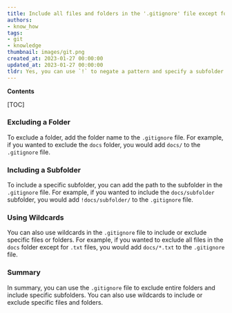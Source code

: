 ```yaml
---
title: Include all files and folders in the '.gitignore' file except for a specific subfolder
authors:
- know_how
tags:
- git
- knowledge
thumbnail: images/git.png
created_at: 2023-01-27 00:00:00
updated_at: 2023-01-27 00:00:00
tldr: Yes, you can use `!` to negate a pattern and specify a subfolder to include.
---
```


**Contents**

[TOC]

### Excluding a Folder

To exclude a folder, add the folder name to the `.gitignore` file. For example, if you wanted to exclude the `docs` folder, you would add `docs/` to the `.gitignore` file.

### Including a Subfolder

To include a specific subfolder, you can add the path to the subfolder in the `.gitignore` file. For example, if you wanted to include the `docs/subfolder` subfolder, you would add `!docs/subfolder/` to the `.gitignore` file.

### Using Wildcards

You can also use wildcards in the `.gitignore` file to include or exclude specific files or folders. For example, if you wanted to exclude all files in the `docs` folder except for `.txt` files, you would add `docs/*.txt` to the `.gitignore` file.

### Summary

In summary, you can use the `.gitignore` file to exclude entire folders and include specific subfolders. You can also use wildcards to include or exclude specific files and folders.
